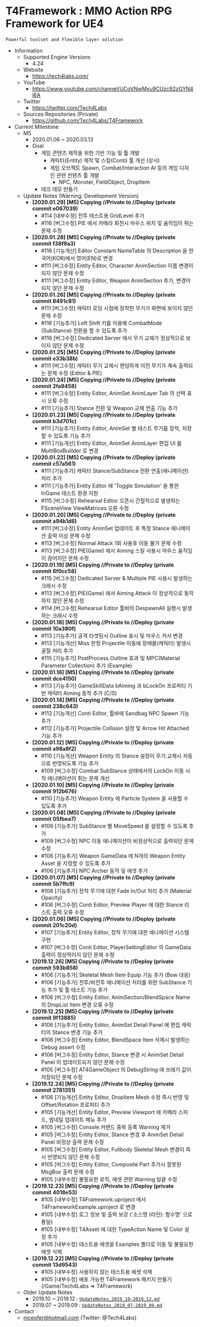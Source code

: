# T4Framework : MMO Action RPG Framework for UE4
``` 
Powerful toolset and Flexible layer solution
``` 

- Information
  - Supported Engine Versions
    - 4.24
  - Website
    - <https://tech4labs.com/>
  - YouTube
    - <https://www.youtube.com/channel/UCoVNwMxu9CUzc92zGYN4l6A>
  - Twitter
    - <https://twitter.com/Tech4Labs>
  - Sources Repositories (Private)
    - <https://github.com/Tech4Labs/T4Framework>
- Current Milestone
  - M5
    - 2020.01.06 ~ 2020.03.13
    - Goal
      - 게임 콘텐츠 제작을 위한 기반 기능 및 툴 개발
        - 캐릭터(Entity) 제작 및 스킬(Conti) 툴 개선 (상시)
        - 게임 오브젝트 Spawn, Combat/Interaction AI 등의 게임 디자인 관련 컨텐츠 툴 개발
          - NPC, Monster, FieldObject, DropItem
      - 테크 데모 만들기
  - Update Notes (Warning: Development Version)
    - **[2020.01.29] [M5] Copying //Private to //Deploy (private commit e067039)**
	  - #114 [내부수정] 전투 테스트용 GridLevel 추가
	  - #116 [버그수정] PIE 에서 카메라 회전시 마우스 위치 및 움직임이 튀는 문제 수정
    - **[2020.01.28] [M5] Copying //Private to //Deploy (private commit f38f9a3)**
	  - #116 [기능개선] Editor Constant NameTable 의 Description 을 한국어(KOR)에서 영어(EN)로 변경
	  - #111 [버그수정] Entity Editor, Character AnimSection 이름 변경이 되지 않던 문제 수정
	  - #111 [버그수정] Entity Editor, Weapon AnimSection 추가, 변경이 되지 않던 문제 수정
    - **[2020.01.26] [M5] Copying //Private to //Deploy (private commit 8491c81)**
	  - #111 [버그수정] 캐릭터 로딩 시점에 장착한 무기가 화면에 보이지 않던 문제 수정
	  - #116 [기능추가] Left Shift 키를 이용해 CombatMode (SubStance) 전환을 할 수 있도록 추가
	  - #116 [버그수정] Dedicated Server 에서 무기 교체가 정상적으로 보이지 않던 문제 수정
    - **[2020.01.25] [M5] Copying //Private to //Deploy (private commit e33b38b)**
	  - #111 [버그수정] 캐릭터 무기 교체시 랜덤하게 이전 무기가 계속 출력되는 문제 수정 (Editor & PIE)
    - **[2020.01.24] [M5] Copying //Private to //Deploy (private commit 2fa9458)**
	  - #111 [버그수정] Entity Editor, AnimSet AnimLayer Tab 의 선택 표시 오류 수정
	  - #111 [기능추가] Stance 전환 및 Weapon 교체 연출 기능 추가
    - **[2020.01.23] [M5] Copying //Private to //Deploy (private commit b3d701c)**
	  - #111 [기능추가] Entity Editor, AnimSet 별 테스트 무기를 장착, 저장할 수 있도록 기능 추가
	  - #111 [기능개선] Entity Editor, AnimSet AnimLayer 편집 UI 를 MultiBoxBuiilder 로 변경
    - **[2020.01.22] [M5] Copying //Private to //Deploy (private commit c57a561)**
	  - #111 [기능추가] 캐릭터 Stance/SubStance 전환 연출(애니메이션) 처리 추가
	  - #111 [기능추가] Entity Editor 에 'Toggle Simulation' 을 통한 InGame 테스트 환경 지원
	  - #115 [버그수정] Rehearsal Editor 오픈시 간헐적으로 발생하는 FSceneView ViewMatrices 오류 수정
    - **[2020.01.20] [M5] Copying //Private to //Deploy (private commit a94b1d6)**
	  - #111 [버그수정] Entity AnimSet 업데이트 후 특정 Stance 애니메이션 출력 이상 문제 수정
	  - #113 [버그수정] Normal Attack 1회 사용후 이동 불가 문제 수정
	  - #113 [버그수정] PIE(Game) 에서 Aiming 스킬 사용시 마우스 움직임이 끊어지던 문제 수정
    - **[2020.01.19] [M5] Copying //Private to //Deploy (private commit 6f0cc58)**
	  - #115 [버그수정] Dedicated Server & Multiple PIE 사용시 발생하는 크래시 수정
	  - #113 [버그수정] PIE(Game) 에서 Aiming Attack 이 정상적으로 동작하지 않던 문제 수정
	  - #114 [버그수정] Rehearsal Editor 툴바의 DespawnAll 실행시 발생하는 크래시 수정
    - **[2020.01.18] [M5] Copying //Private to //Deploy (private commit 10a380f)**
	  - #113 [기능추가] 공격 타겟팅시 Outline 표시 및 마우스 커서 변경
	  - #113 [기능개선] Miss 판정 Projectile 이동에 장애물(캐릭터) 발생시 굴절 처리 추가
	  - #115 [기능추가] PostProcess Outline 효과 및 MPC(Material Parameter Collection) 추가 (Example)
    - **[2020.01.16] [M5] Copying //Private to //Deploy (private commit dce4150)**
	  - #113 [기능추가] GameSkillData bAiming 과 bLockOn 프로퍼티 기반 캐릭터 Aiming 동작 추가 (C/S)
    - **[2020.01.14] [M5] Copying //Private to //Deploy (private commit 238c643)**
	  - #112 [기능개선] Conti Editor, 툴바에 Sandbag NPC Spawn 기능 추가
	  - #112 [기능추가] Projectile Collision 설정 및 Arrow Hit Attached 기능 추가
    - **[2020.01.12] [M5] Copying //Private to //Deploy (private commit a98a8f2)**
	  - #110 [기능개선] Weapon Entity 의 Stance 설정이 무기 교체시 자동으로 반영되도록 기능 추가
	  - #109 [버그수정] Combat SubStance 상태에서의 LockOn 이동 시작 애니메이션이 튀는 문제 개선
    - **[2020.01.10] [M5] Copying //Private to //Deploy (private commit 912b676)**
	  - #110 [기능추가] Weapon Entity 에 Particle System 을 사용할 수 있도록 추가
    - **[2020.01.08] [M5] Copying //Private to //Deploy (private commit 05fbea7)**
	  - #109 [기능추가] SubStance 별 MoveSpeed 를 설정할 수 있도록 추가
	  - #109 [버그수정] NPC 이동 애니메이션이 비정상적으로 출력되던 문제 수정
	  - #108 [기능추가] Weapon GameData 에 N개의 Weapon Entity Asset 을 지정할 수 있도록 추가
	  - #106 [기능추가] NPC Archer 동작 및 에셋 추가
    - **[2020.01.07] [M5] Copying //Private to //Deploy (private commit 5b7ffc9)**
	  - #108 [기능추가] 장착 무기에 대한 Fade In/Out 처리 추가 (Material Opacity)
	  - #106 [버그수정] Conti Editor, Preview Player 에 대한 Stance 리스트 출력 오류 수정
    - **[2020.01.06] [M5] Copying //Private to //Deploy (private commit 201c20d)**
	  - #107 [기능추가] Entity Editor, 장착 무기에 대한 애니메이션 시스템 구현
	  - #107 [버그수정] Conti Editor, PlayerSettingEditor 의 GameData 출력이 정상적이지 않던 문제 수정
    - **[2019.12.26] [M5] Copying //Private to //Deploy (private commit 593b858)**
	  - #106 [기능추가] Skeletal Mesh Item Equip 기능 추가 (Bow 대응)
	  - #106 [기능추가] 전투/비전투 애니메이션 처리를 위한 SubStance 기능 추가 및 툴 테스트 기능 추가
	  - #106 [버그수정] Entity Editor, AnimSection/BlendSpace Name 의 DropList Item 변경 오류 수정
    - **[2019.12.25] [M5] Copying //Private to //Deploy (private commit 9f13885)**
	  - #106 [기능추가] Entity Editor, AnimSet Detail Panel 에 편집 캐릭터의 Stance 변경 기능 추가
	  - #106 [버그수정] Entity Editor, BlendSpace Item 삭제시 발생하는 Debug assert 수정
	  - #106 [버그수정] Entity Editor, Stance 변경 시 AnimSet Detail Panel 이 업데이트되지 않던 문제 수정
	  - #105 [버그수정] AT4GameObject 의 DebugString 에 쓰레기 값이 저장되던 문제 수정 
    - **[2019.12.24] [M5] Copying //Private to //Deploy (private commit 2781351)**
	  - #106 [기능개선] Entity Editor, DropItem Mesh 수정 즉시 반영 및 Offset/Rotation 프로퍼티 추가
	  - #105 [기능개선] Entity Editor, Preview Viewport 에 카메라 스피드, 썸네일 업데이트 메뉴 추가
	  - #105 [버그수정] Console 커맨드 중복 등록 Warning 제거
	  - #105 [버그수정] Entity Editor, Stance 변경 후 AnimSet Detail Panel 비정상 출력 문제 수정
	  - #105 [버그수정] Entity Editor, Fullbody Skeletal Mesh 변경이 즉시 반영되지 않던 문제 수정
	  - #105 [버그수정] Entity Editor, Composite Part 추가시 잘못된 MsgBox 출력 문제 수정
	  - #105 [내부수정] 불필요한 로직, 에셋 관련 Warning 일괄 수정
    - **[2019.12.23] [M5] Copying //Private to //Deploy (private commit 4018e53)**
	  - #105 [내부수정] T4Framework.uproject 에서 T4FrameworkExample.uproject 로 변경
	  - #105 [내부수정] 로그 정보 및 출력 보강 ('소스명 (라인): 함수명' 으로 통일)
      - #105 [내부수정] T4Asset 에 대한 TypeAction Name 및 Color 설정 추가
      - #105 [내부수정] 테스트용 에셋을 Examples 폴더로 이동 및 불필요한 에셋 삭제
    - **[2019.12.22] [M5] Copying //Private to //Deploy (private commit 13d9543)**
      - #105 [내부수정] 사용하지 않는 테스트용 에셋 삭제
      - #105 [내부수정] 배포 가능한 T4Framework 패키지 만들기 (/Game/Tech4Labs => T4Framework)
  - Older Update Notes
    - 2019.10 ~ 2019.12 : [`UpdateNotes_2019_10-2019_12.md`](./UpdateNotes_2019_10-2019_12.md)
    - 2019.07 ~ 2019.09 : [`UpdateNotes_2019_07-2019_09.md`](./UpdateNotes_2019_07-2019_09.md)
- Contact
  - <niceofer@hotmail.com> (Twitter: @Tech4Labs)
